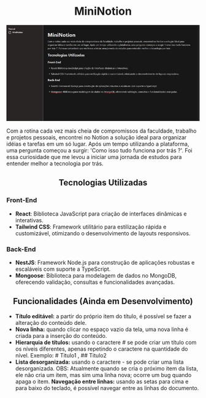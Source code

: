 <h1 align="center">MiniNotion</h1>

<div align="center">
<img src="imagem.jpg"/>
</div>

Com a rotina cada vez mais cheia de compromissos da faculdade, trabalho e projetos pessoais, encontrei no Notion a solução ideal para organizar idéias e tarefas em um só lugar. 
Após um tempo utilizando a plataforma, uma pergunta começou a surgir: 'Como isso tudo funciona por trás ?'. Foi essa curiosidade que me levou a iniciar uma jornada de estudos para entender melhor a tecnologia por trás.

<h2 align="center">Tecnologias Utilizadas</h2>


### Front-End  
- **React**: Biblioteca JavaScript para criação de interfaces dinâmicas e interativas.  
- **Tailwind CSS**: Framework utilitário para estilização rápida e customizável, otimizando o desenvolvimento de layouts responsivos.  

### Back-End  
- **NestJS**: Framework Node.js para construção de aplicações robustas e escaláveis com suporte a TypeScript.  
- **Mongoose**: Biblioteca para modelagem de dados no MongoDB, oferecendo validação, consultas e funcionalidades avançadas.  

<h2 align="center">Funcionalidades (Ainda em Desenvolvimento)</h2>

- **Título editável:** a partir do próprio item do título, é possível se fazer a alteração do conteúdo dele.
- **Nova linha:** quando clicar no espaço vazio da tela, uma nova linha é criada para a inserção do conteúdo.
- **Hierarquia de títulos:** usando o caractere # se pode criar um título com os níveis diferentes, apenas repetindo o caractere na quantidade do nível. Exemplo: # Titulo1 , ## Titulo2
- **Lista desorganizada:** usando o caractere - se pode criar uma lista desorganizada. OBS: Atualmente quando se cria o próximo item da lista, ele não cria um item, mas sim uma linha nova; ocorre um bug quando apaga o item.
**Navegação entre linhas:** usando as setas para cima e para baixo do teclado, é possível navegar entre as linhas do documento.
